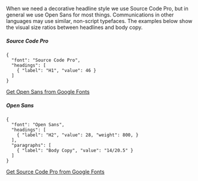 When we need a decorative headline style we use Source Code Pro, but in general we use Open Sans for most things. Communications in other languages may use similar, non-script typefaces. The examples below show the visual size ratios between headlines and body copy. 

##### Source Code Pro

```type
{
  "font": "Source Code Pro",
  "headings": [
    { "label": "H1", "value": 46 }
  ]
}
```

[Get Open Sans from Google Fonts](https://fonts.google.com/specimen/Open+Sans)

##### Open Sans

```type
{
  "font": "Open Sans",
  "headings": [
    { "label": "H2", "value": 28, "weight": 800, }
  ],
  "paragraphs": [
    { "label": "Body Copy", "value": "14/20.5" }
  ]
}
```

[Get Source Code Pro from Google Fonts](https://fonts.google.com/specimen/Source+Code+Pro)